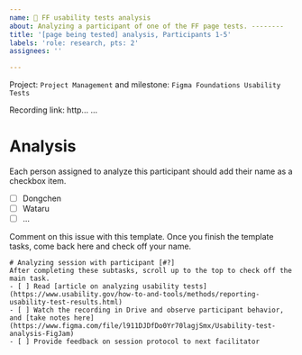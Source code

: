 ```yaml
---
name: 🧪 FF usability tests analysis
about: Analyzing a participant of one of the FF page tests. --------
title: '[page being tested] analysis, Participants 1-5'
labels: 'role: research, pts: 2'
assignees: ''

---
```


Project: `Project Management` and milestone: `Figma Foundations Usability Tests`

Recording link: http... ...

# Analysis
Each person assigned to analyze this participant should add their name as a checkbox item. 
- [ ] Dongchen
- [ ] Wataru
- [ ] ...

Comment on this issue with this template. Once you finish the template tasks, come back here and check off your name.
```
# Analyzing session with participant [#?]
After completing these subtasks, scroll up to the top to check off the main task.
- [ ] Read [article on analyzing usability tests](https://www.usability.gov/how-to-and-tools/methods/reporting-usability-test-results.html)
- [ ] Watch the recording in Drive and observe participant behavior, and [take notes here](https://www.figma.com/file/l911DJDfDo0Yr70lagjSmx/Usability-test-analysis-FigJam)
- [ ] Provide feedback on session protocol to next facilitator
```
